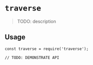 # `traverse`

> TODO: description

## Usage

```
const traverse = require('traverse');

// TODO: DEMONSTRATE API
```
